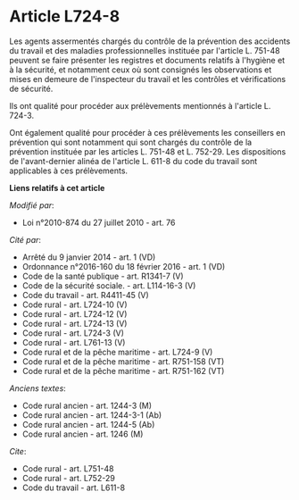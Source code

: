 # Article L724-8

Les agents assermentés chargés du contrôle de la prévention des accidents du travail et des maladies professionnelles
instituée par l'article L. 751-48 peuvent se faire présenter les registres et documents relatifs à l'hygiène et à la
sécurité, et notamment ceux où sont consignés les observations et mises en demeure de l'inspecteur du travail et les
contrôles et vérifications de sécurité.

Ils ont qualité pour procéder aux prélèvements mentionnés à l'article L. 724-3.

Ont également qualité pour procéder à ces prélèvements les conseillers en prévention qui sont notamment qui sont chargés du
contrôle de la prévention instituée par les articles L. 751-48 et L. 752-29. Les dispositions de l'avant-dernier alinéa de
l'article L. 611-8 du code du travail sont applicables à ces prélèvements.

**Liens relatifs à cet article**

_Modifié par_:

  - Loi n°2010-874 du 27 juillet 2010 - art. 76

_Cité par_:

  - Arrêté du 9 janvier 2014 - art. 1 (VD)
  - Ordonnance n°2016-160 du 18 février 2016 - art. 1 (VD)
  - Code de la santé publique - art. R1341-7 (V)
  - Code de la sécurité sociale. - art. L114-16-3 (V)
  - Code du travail - art. R4411-45 (V)
  - Code rural - art. L724-10 (V)
  - Code rural - art. L724-12 (V)
  - Code rural - art. L724-13 (V)
  - Code rural - art. L724-3 (V)
  - Code rural - art. L761-13 (V)
  - Code rural et de la pêche maritime - art. L724-9 (V)
  - Code rural et de la pêche maritime - art. R751-158 (VT)
  - Code rural et de la pêche maritime - art. R751-162 (VT)

_Anciens textes_:

  - Code rural ancien - art. 1244-3 (M)
  - Code rural ancien - art. 1244-3-1 (Ab)
  - Code rural ancien - art. 1244-5 (Ab)
  - Code rural ancien - art. 1246 (M)

_Cite_:

  - Code rural - art. L751-48
  - Code rural - art. L752-29
  - Code du travail - art. L611-8
